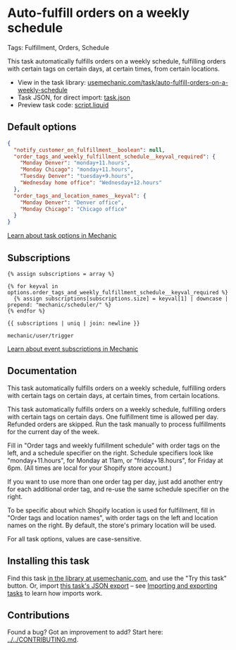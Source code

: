 # Auto-fulfill orders on a weekly schedule

Tags: Fulfillment, Orders, Schedule

This task automatically fulfills orders on a weekly schedule, fulfilling orders with certain tags on certain days, at certain times, from certain locations.

* View in the task library: [usemechanic.com/task/auto-fulfill-orders-on-a-weekly-schedule](https://usemechanic.com/task/auto-fulfill-orders-on-a-weekly-schedule)
* Task JSON, for direct import: [task.json](../../tasks/auto-fulfill-orders-on-a-weekly-schedule.json)
* Preview task code: [script.liquid](./script.liquid)

## Default options

```json
{
  "notify_customer_on_fulfillment__boolean": null,
  "order_tags_and_weekly_fulfillment_schedule__keyval_required": {
    "Monday Denver": "monday+11.hours",
    "Monday Chicago": "monday+11.hours",
    "Tuesday Denver": "tuesday+9.hours",
    "Wednesday home office": "Wednesday+12.hours"
  },
  "order_tags_and_location_names__keyval": {
    "Monday Denver": "Denver office",
    "Monday Chicago": "Chicago office"
  }
}
```

[Learn about task options in Mechanic](https://docs.usemechanic.com/article/471-task-options)

## Subscriptions

```liquid
{% assign subscriptions = array %}

{% for keyval in options.order_tags_and_weekly_fulfillment_schedule__keyval_required %}
  {% assign subscriptions[subscriptions.size] = keyval[1] | downcase | prepend: "mechanic/scheduler/" %}
{% endfor %}

{{ subscriptions | uniq | join: newline }}

mechanic/user/trigger
```

[Learn about event subscriptions in Mechanic](https://docs.usemechanic.com/article/408-subscriptions)

## Documentation

This task automatically fulfills orders on a weekly schedule, fulfilling orders with certain tags on certain days, at certain times, from certain locations.

This task automatically fulfills orders on a weekly schedule, fulfilling orders with certain tags on certain days. One fulfillment time is allowed per day. Refunded orders are skipped. Run the task manually to process fulfillments for the current day of the week.

Fill in "Order tags and weekly fulfillment schedule" with order tags on the left, and a schedule specifier on the right. Schedule specifiers look like "monday+11.hours", for Monday at 11am, or "friday+18.hours", for Friday at 6pm. (All times are local for your Shopify store account.)

If you want to use more than one order tag per day, just add another entry for each additional order tag, and re-use the same schedule specifier on the right.

To be specific about which Shopify location is used for fulfillment, fill in "Order tags and location names", with order tags on the left and location names on the right. By default, the store's primary location will be used.

For all task options, values are case-sensitive.

## Installing this task

Find this task [in the library at usemechanic.com](https://usemechanic.com/task/auto-fulfill-orders-on-a-weekly-schedule), and use the "Try this task" button. Or, import [this task's JSON export](../../tasks/auto-fulfill-orders-on-a-weekly-schedule.json) – see [Importing and exporting tasks](https://docs.usemechanic.com/article/505-importing-and-exporting-tasks) to learn how imports work.

## Contributions

Found a bug? Got an improvement to add? Start here: [../../CONTRIBUTING.md](../../CONTRIBUTING.md).
